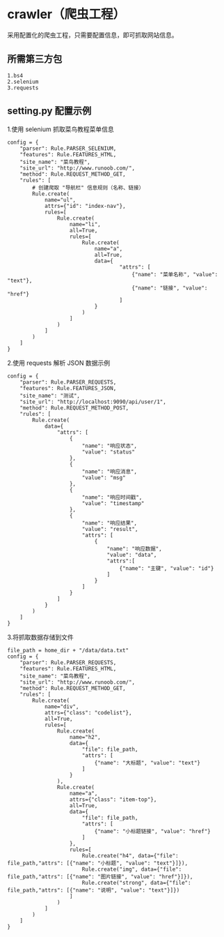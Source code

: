 #   crawler（爬虫工程）
采用配置化的爬虫工程，只需要配置信息，即可抓取网站信息。

## 所需第三方包
    1.bs4
    2.selenium
    3.requests

##  setting.py 配置示例

1.使用 selenium 抓取菜鸟教程菜单信息

    config = {
        "parser": Rule.PARSER_SELENIUM,
        "features": Rule.FEATURES_HTML,
        "site_name": "菜鸟教程",
        "site_url": "http://www.runoob.com/",
        "method": Rule.REQUEST_METHOD_GET,
        "rules": [
            # 创建爬取 "导航栏" 信息规则（名称、链接）
            Rule.create(
                name="ul", 
                attrs={"id": "index-nav"},
                rules=[
                    Rule.create(
                        name="li", 
                        all=True, 
                        rules=[
                            Rule.create(
                                name="a", 
                                all=True, 
                                data={
                                        "attrs": [
                                            {"name": "菜单名称", "value": "text"}, 
                                            {"name": "链接", "value": "href"}
                                        ]
                                }
                            )
                        ]
                    )
                ]
            )
        ]
    }

2.使用 requests 解析 JSON 数据示例

    config = {
        "parser": Rule.PARSER_REQUESTS,
        "features": Rule.FEATURES_JSON,
        "site_name": "测试",
        "site_url": "http://localhost:9090/api/user/1",
        "method": Rule.REQUEST_METHOD_POST,
        "rules": [
            Rule.create(
                data={
                    "attrs": [
                        {
                            "name": "响应状态", 
                            "value": "status"
                        },
                        {
                            "name": "响应消息", 
                            "value": "msg"
                        },
                        {
                            "name": "响应时间戳", 
                            "value": "timestamp"
                        },
                        {
                            "name": "响应结果", 
                            "value": "result", 
                            "attrs": [
                                {
                                    "name": "响应数据", 
                                    "value": "data", 
                                    "attrs":[
                                        {"name": "主键", "value": "id"}
                                    ]
                                }
                            ]
                        }
                    ]
                }
            )
        ]
    }

3.将抓取数据存储到文件


    file_path = home_dir + "/data/data.txt"
    config = {
        "parser": Rule.PARSER_REQUESTS,
        "features": Rule.FEATURES_HTML,
        "site_name": "菜鸟教程",
        "site_url": "http://www.runoob.com/",
        "method": Rule.REQUEST_METHOD_GET,
        "rules": [
            Rule.create(
                name="div", 
                attrs={"class": "codelist"}, 
                all=True, 
                rules=[
                    Rule.create(
                        name="h2", 
                        data={
                            "file": file_path,
                            "attrs": [
                                {"name": "大标题", "value": "text"}
                            ]
                        }
                    ),
                    Rule.create(
                        name="a", 
                        attrs={"class": "item-top"}, 
                        all=True, 
                        data={
                            "file": file_path,
                            "attrs": [
                                {"name": "小标题链接", "value": "href"}
                            ]
                        },
                        rules=[
                            Rule.create("h4", data={"file": file_path,"attrs": [{"name": "小标题", "value": "text"}]}),
                            Rule.create("img", data={"file": file_path,"attrs": [{"name": "图片链接", "value": "href"}]}),
                            Rule.create("strong", data={"file": file_path,"attrs": [{"name": "说明", "value": "text"}]})
                        ]
                    )
                ]
            )
        ]
    }